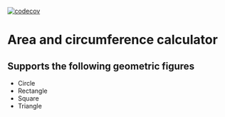 
[![codecov](https://codecov.io/gh/damnePers/demo-coverage-setup/branch/main/graph/badge.svg)](https://codecov.io/gh/damnePers/demo-coverage-setup)
# Area and circumference calculator

## Supports the following geometric figures
- Circle
- Rectangle
- Square
- Triangle
